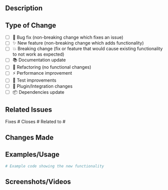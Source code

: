 ## Description

<!-- Provide a brief description of the changes in this PR -->

## Type of Change

<!-- Mark the relevant option with an "x" -->

- [ ] 🐛 Bug fix (non-breaking change which fixes an issue)
- [ ] ✨ New feature (non-breaking change which adds functionality)
- [ ] 💥 Breaking change (fix or feature that would cause existing functionality to not work as expected)
- [ ] 📚 Documentation update
- [ ] 🔧 Refactoring (no functional changes)
- [ ] ⚡ Performance improvement
- [ ] 🧪 Test improvements
- [ ] 🔌 Plugin/Integration changes
- [ ] 📦 Dependencies update

## Related Issues

<!-- Link to any related issues using "Fixes #123" or "Closes #123" -->

Fixes #
Closes #
Related to #

## Changes Made

<!-- Provide a detailed list of changes made -->

## Examples/Usage

<!-- If applicable, provide examples of how to use the new functionality -->

```python
# Example code showing the new functionality
```

## Screenshots/Videos

<!-- If applicable, add screenshots or videos demonstrating the changes -->